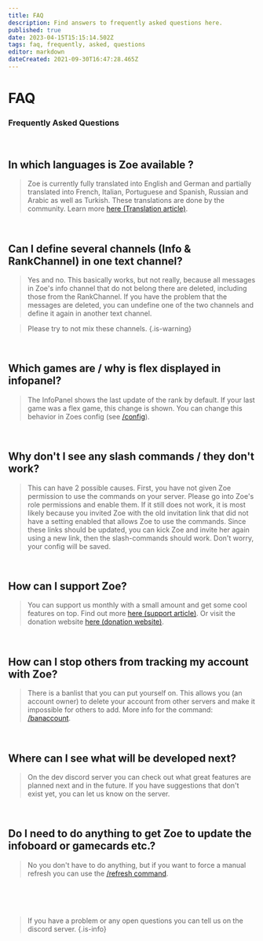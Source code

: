 ```yaml
---
title: FAQ
description: Find answers to frequently asked questions here.
published: true
date: 2023-04-15T15:15:14.502Z
tags: faq, frequently, asked, questions
editor: markdown
dateCreated: 2021-09-30T16:47:28.465Z
---
```


# FAQ

### Frequently Asked Questions
<br>

## In which languages is Zoe available ?

>Zoe is currently fully translated into English and German and partially translated into French, Italian, Portuguese and Spanish, Russian and Arabic as well as Turkish. These translations are done by the community. Learn more [here (Translation article)](/en/translation/).

<br>

## Can I define several channels (Info & RankChannel) in one text channel?

> Yes and no. This basically works, but not really, because all messages in Zoe's info channel that do not belong there are deleted, including those from the RankChannel.  If you have the problem that the messages are deleted, you can undefine one of the two channels and define it again in another text channel.

> Please try to not mix these channels.
>{.is-warning}

<br>

## Which games are / why is flex displayed in infopanel?

> The InfoPanel  shows the last update of the rank by default. If your last game was a flex game, this change is shown. You can change this behavior in Zoes config (see [/config](/en/commands/important/config)).

<br>

## Why don't I see any slash commands / they don't work?

> This can have 2 possible causes. First, you have not given Zoe permission to use the commands on your server. Please go into Zoe's role permissions and enable them. If it still does not work, it is most likely because you invited Zoe with the old invitation link that did not have a setting enabled that allows Zoe to use the commands. Since these links should be updated, you can kick Zoe and invite her again using a new link, then the slash-commands should work. Don't worry, your config will be saved.

<br>

## How can I support Zoe?

> You can support us monthly with a small amount and get some cool features on top. Find out more [here (support article)](/en/support/). Or visit the donation website [here (donation website)](https://zoe-discord-bot.ch/donate.html).

<br>

## How can I stop others from tracking my account with Zoe?

> There is a banlist that you can put yourself on. This allows you (an account owner) to delete your account from other servers and make it impossible for others to add. More info for the command: [/banaccount](/en/commands/other/banAccount).

<br>

## Where can I see what will be developed next?

> On the dev discord server you can check out what great features are planned next and in the future. If you have suggestions that don't exist yet, you can let us know on the server.

<br>

## Do I need to do anything to get Zoe to update the infoboard or gamecards etc.?

> No you don't have to do anything, but if you want to force a manual refresh you can use the [/refresh command](/en/commands/important/refresh/).

<br><br><br>


> If you have a problem or any open questions you can tell us on the discord server.
>{.is-info}